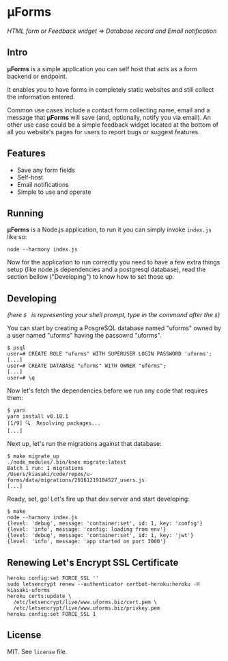 # μForms

_HTML form or Feedback widget => Database record and Email notification_

## Intro

**μForms** is a simple application you can self host that acts as a form backend or endpoint.

It enables you to have forms in completely static websites and still collect the information
entered.

Common use cases include a contact form collecting name, email and a message that **μForms**
will save (and, optionally, notify you via email). An other use case could be a simple feedback
widget located at the bottom of all you website's pages for users to report bugs or suggest
features.

## Features

- Save any form fields
- Self-host
- Email notifications
- Simple to use and operate

## Running

**μForms** is a Node.js application, to run it you can simply invoke `index.js` like so:

```
node --harmony index.js
```

Now for the application to run correctly you need to have a few extra things setup (like
node.js dependencies and a postgresql database), read the section bellow ("Developing") to know
how to set those up.

## Developing

_(here `$ ` is representing your shell prompt, type in the command after the `$`)_

You can start by creating a PosgreSQL database named "uforms" owned by a user named "uforms" having
the passowrd "uforms".

```
$ psql
user=# CREATE ROLE "uforms" WITH SUPERUSER LOGIN PASSWORD 'uforms';
[...]
user=# CREATE DATABASE "uforms" WITH OWNER "uforms";
[...]
user=# \q
```

Now let's fetch the dependencies before we run any code that requires them:

```
$ yarn
yarn install v0.18.1
[1/9] 🔍  Resolving packages...
[...]
```

Next up, let's run the migrations against that database:

```
$ make migrate_up
./node_modules/.bin/knex migrate:latest
Batch 1 run: 1 migrations
/Users/kiasaki/code/repos/u-forms/data/migrations/20161219184527_users.js
[...]
```

Ready, set, go! Let's fire up that dev server and start developing:

```
$ make
node --harmony index.js
{level: 'debug', message: 'container:set', id: 1, key: 'config'}
{level: 'info', message: 'config: loading from env'}
{level: 'debug', message: 'container:set', id: 1, key: 'jwt'}
{level: 'info', message: 'app started on port 3000'}
```

## Renewing Let's Encrypt SSL Certificate

```
heroku config:set FORCE_SSL ''
sudo letsencrypt renew --authenticator certbot-heroku:heroku -H kiasaki-uforms
heroku certs:update \
  /etc/letsencrypt/live/www.uforms.biz/cert.pem \
  /etc/letsencrypt/live/www.uforms.biz/privkey.pem
heroku config:set FORCE_SSL 1
```

## License

MIT. See `license` file.
